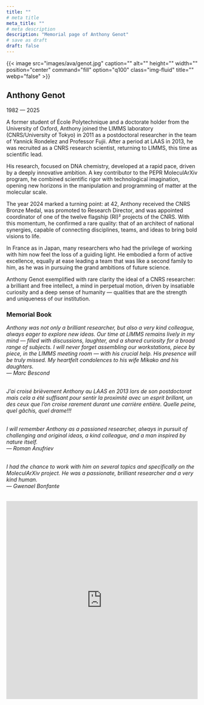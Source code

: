 ```yaml
---
title: ""
# meta title
meta_title: ""
# meta description
description: "Memorial page of Anthony Genot"
# save as draft
draft: false
---
```


{{< image src="images/ava/genot.jpg" caption="" alt="" height="" width="" position="center" command="fill" option="q100" class="img-fluid" title=""  webp="false" >}}

<div class="memorial_book">
<div class="memorial_book_title">
<h2> Anthony Genot</h2>

<p>1982 — 2025</p>

</div>

A former student of École Polytechnique and a doctorate holder from the University of Oxford, Anthony joined the LIMMS laboratory (CNRS/University of Tokyo) in 2011 as a postdoctoral researcher in the team of Yannick Rondelez and Professor Fujii. After a period at LAAS in 2013, he was recruited as a CNRS research scientist, returning to LIMMS, this time as scientific lead.

His research, focused on DNA chemistry, developed at a rapid pace, driven by a deeply innovative ambition. A key contributor to the PEPR MoleculArXiv program, he combined scientific rigor with technological imagination, opening new horizons in the manipulation and programming of matter at the molecular scale.

The year 2024 marked a turning point: at 42, Anthony received the CNRS Bronze Medal, was promoted to Research Director, and was appointed coordinator of one of the twelve flagship (RI)² projects of the CNRS. With this momentum, he confirmed a rare quality: that of an architect of national synergies, capable of connecting disciplines, teams, and ideas to bring bold visions to life.

In France as in Japan, many researchers who had the privilege of working with him now feel the loss of a guiding light. He embodied a form of active excellence, equally at ease leading a team that was like a second family to him, as he was in pursuing the grand ambitions of future science.

Anthony Genot exemplified with rare clarity the ideal of a CNRS researcher: a brilliant and free intellect, a mind in perpetual motion, driven by insatiable curiosity and a deep sense of humanity — qualities that are the strength and uniqueness of our institution.

<div class="memorial_book_title">
<h3> Memorial Book </h3>
</div>

<i>Anthony was not only a brilliant researcher, but also a very kind colleague, always eager to explore new ideas. Our time at LIMMS remains lively in my mind — filled with discussions, laughter, and a shared curiosity for a broad range of subjects. I will never forget assembling our workstations, piece by piece, in the LIMMS meeting room — with his crucial help. His presence will be truly missed. My heartfelt condolences to his wife Mikako and his daughters.
<br>— Marc Bescond</i><br><br>

<i>J’ai croisé brièvement Anthony au LAAS en 2013 lors de son postdoctorat mais cela a été suffisant pour sentir la proximité avec un esprit brillant, un des ceux que l’on croise rarement durant une carrière entière. Quelle peine, quel gâchis, quel drame!!! </i><br><br>

<i>I will remember Anthony as a passioned researcher, always in pursuit of challenging and original ideas, a kind colleague, and a man inspired by nature itself.<br>— Roman Anufriev </i><br><br>

<i>I had the chance to work with him on several topics and specifically on the MoleculArXiv project. He was a passionate, brilliant researcher and a very kind human. <br>— Gwenael Bonfante</i><br><br>

<iframe src="https://docs.google.com/forms/d/e/1FAIpQLSeAtzcINBF9qys1hNu4sB6OhmowHLm7z_DasgSI7sa6IpuPag/viewform?embedded=true" width="100%" height="520" frameborder="0" marginheight="0" marginwidth="0">Loading…</iframe>

</div>

